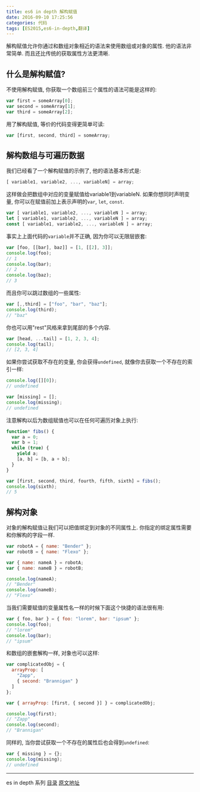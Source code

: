 ```yaml
---
title: es6 in depth 解构赋值
date: 2016-09-10 17:25:56
categories: 代码
tags: [ES2015,es6-in-depth,翻译]
---
```


解构赋值允许你通过和数组对象相近的语法来使用数组或对象的属性. 他的语法非常简单. 而且还比传统的获取属性方法更清晰.

<!--more-->

## 什么是解构赋值?

不使用解构赋值, 你获取一个数组前三个属性的语法可能是这样的:

```js
var first = someArray[0];
var second = someArray[1];
var third = someArray[2];
```

用了解构赋值, 等价的代码变得更简单可读:

```js
var [first, second, third] = someArray;
```

## 解构数组与可遍历数据

我们已经看了一个解构赋值的示例了, 他的语法基本形式是:

```js
[ variable1, variable2, ..., variableN] = array;
```

这样做会把数组中对应的变量赋值给variable1到variableN. 如果你想同时声明变量, 你可以在赋值前加上表示声明的`var`, `let`, `const`.

```js
var [ variable1, variable2, ..., variableN ] = array;
let [ variable1, variable2, ..., variableN ] = array;
const [ variable1, variable2, ..., variableN ] = array;
```

事实上上面代码的`variable`并不正确, 因为你可以无限层嵌套:

```js
var [foo, [[bar], baz]] = [1, [[2], 3]];
console.log(foo);
// 1
console.log(bar);
// 2
console.log(baz);
// 3
```

而且你可以跳过数组的一些属性:

```js
var [,,third] = ["foo", "bar", "baz"];
console.log(third);
// "baz"
```

你也可以用"rest"风格来拿到尾部的多个内容.

```js
var [head, ...tail] = [1, 2, 3, 4];
console.log(tail);
// [2, 3, 4]
```

如果你尝试获取不存在的变量, 你会获得`undefined`, 就像你去获取一个不存在的索引一样:

```js
console.log([][0]);
// undefined

var [missing] = [];
console.log(missing);
// undefined
```

注意解构以后为数组赋值也可以在任何可遍历对象上执行:

```js
function* fibs() {
  var a = 0;
  var b = 1;
  while (true) {
    yield a;
    [a, b] = [b, a + b];
  }
}

var [first, second, third, fourth, fifth, sixth] = fibs();
console.log(sixth);
// 5
```
## 解构对象

对象的解构赋值让我们可以把值绑定到对象的不同属性上. 你指定的绑定属性需要和你解构的字段一样.

```js
var robotA = { name: "Bender" };
var robotB = { name: "Flexo" };

var { name: nameA } = robotA;
var { name: nameB } = robotB;

console.log(nameA);
// "Bender"
console.log(nameB);
// "Flexo"
```

当我们需要赋值的变量属性名一样的时候下面这个快捷的语法很有用:

```js
var { foo, bar } = { foo: "lorem", bar: "ipsum" };
console.log(foo);
// "lorem"
console.log(bar);
// "ipsum"
```

和数组的嵌套解构一样, 对象也可以这样:

```js
var complicatedObj = {
  arrayProp: [
    "Zapp",
    { second: "Brannigan" }
  ]
};

var { arrayProp: [first, { second }] } = complicatedObj;

console.log(first);
// "Zapp"
console.log(second);
// "Brannigan"
```

同样的, 当你尝试获取一个不存在的属性后也会得到`undefined`:

```js
var { missing } = {};
console.log(missing);
// undefined
```



---

es in depth 系列 [目录](/2016/09/10/es6-in-depth-content/) [原文地址](https://hacks.mozilla.org/category/es6-in-depth/)
